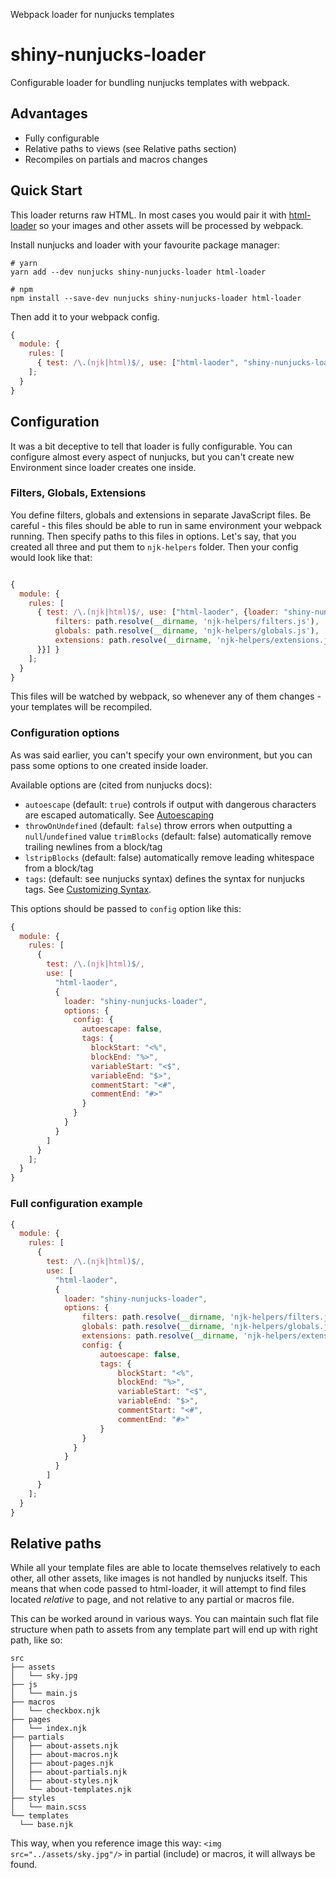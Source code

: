Webpack loader for nunjucks templates

# shiny-nunjucks-loader

Configurable loader for bundling nunjucks templates with webpack.

## Advantages

- Fully configurable
- Relative paths to views (see Relative paths section)
- Recompiles on partials and macros changes

## Quick Start

This loader returns raw HTML. In most cases you would pair it with [html-loader](https://github.com/webpack-contrib/html-loader) so your images and other assets will be processed by webpack.

Install nunjucks and loader with your favourite package manager:

```shell
# yarn
yarn add --dev nunjucks shiny-nunjucks-loader html-loader

# npm
npm install --save-dev nunjucks shiny-nunjucks-loader html-loader
```

Then add it to your webpack config.

```js
{
  module: {
    rules: [
      { test: /\.(njk|html)$/, use: ["html-laoder", "shiny-nunjucks-loader"] }
    ];
  }
}
```

## Configuration

It was a bit deceptive to tell that loader is fully configurable. You can configure almost every aspect of nunjucks, but you can't create new Environment since loader creates one inside.

### Filters, Globals, Extensions

You define filters, globals and extensions in separate JavaScript files. Be careful - this files should be able to run in same environment your webpack running. Then specify paths to this files in options. Let's say, that you created all three and put them to `njk-helpers` folder. Then your config would look like that:

```js

{
  module: {
    rules: [
      { test: /\.(njk|html)$/, use: ["html-laoder", {loader: "shiny-nunjucks-loader", options: {
          filters: path.resolve(__dirname, 'njk-helpers/filters.js'),
          globals: path.resolve(__dirname, 'njk-helpers/globals.js'),
          extensions: path.resolve(__dirname, 'njk-helpers/extensions.js)
      }}] }
    ];
  }
}
```

This files will be watched by webpack, so whenever any of them changes - your templates will be recompiled.

### Configuration options

As was said earlier, you can't specify your own environment, but you can pass some options to one created inside loader.

Available options are (cited from nunjucks docs):

- `autoescape` (default: `true`) controls if output with dangerous characters are escaped automatically. See [Autoescaping](https://mozilla.github.io/nunjucks/api.html#autoescaping)
- `throwOnUndefined` (default: `false`) throw errors when outputting a `null`/`undefined` value
  `trimBlocks` (default: false) automatically remove trailing newlines from a block/tag
- `lstripBlocks` (default: false) automatically remove leading whitespace from a block/tag
- `tags`: (default: see nunjucks syntax) defines the syntax for nunjucks tags. See [Customizing Syntax](https://mozilla.github.io/nunjucks/api.html#customizing-syntax).

This options should be passed to `config` option like this:

```js
{
  module: {
    rules: [
      {
        test: /\.(njk|html)$/,
        use: [
          "html-laoder",
          {
            loader: "shiny-nunjucks-loader",
            options: {
              config: {
                autoescape: false,
                tags: {
                  blockStart: "<%",
                  blockEnd: "%>",
                  variableStart: "<$",
                  variableEnd: "$>",
                  commentStart: "<#",
                  commentEnd: "#>"
                }
              }
            }
          }
        ]
      }
    ];
  }
}
```

### Full configuration example

```js
{
  module: {
    rules: [
      {
        test: /\.(njk|html)$/,
        use: [
          "html-laoder",
          {
            loader: "shiny-nunjucks-loader",
            options: {
                filters: path.resolve(__dirname, 'njk-helpers/filters.js'),
                globals: path.resolve(__dirname, 'njk-helpers/globals.js'),
                extensions: path.resolve(__dirname, 'njk-helpers/extensions.js),
                config: {
                    autoescape: false,
                    tags: {
                        blockStart: "<%",
                        blockEnd: "%>",
                        variableStart: "<$",
                        variableEnd: "$>",
                        commentStart: "<#",
                        commentEnd: "#>"
                    }
                }
              }
            }
          }
        ]
      }
    ];
  }
}
```

## Relative paths

While all your template files are able to locate themselves relatively to each other, all other assets, like images is not handled by nunjucks itself. This means that when code passed to html-loader, it will attempt to find files located _relative_ to page, and not relative to any partial or macros file.

This can be worked around in various ways. You can maintain such flat file structure when path to assets from any template part will end up with right path, like so:

```
src
├── assets
│   └── sky.jpg
├── js
│   └── main.js
├── macros
│   └── checkbox.njk
├── pages
│   └── index.njk
├── partials
│   ├── about-assets.njk
│   ├── about-macros.njk
│   ├── about-pages.njk
│   ├── about-partials.njk
│   ├── about-styles.njk
│   └── about-templates.njk
├── styles
│   └── main.scss
└── templates
  └── base.njk
```

This way, when you reference image this way: `<img src="../assets/sky.jpg"/>` in partial (include) or macros, it will allways be found.
